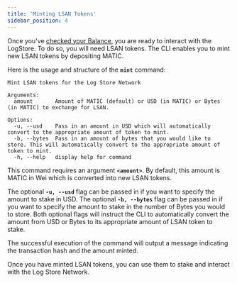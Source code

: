 ```yaml
---
title: 'Minting LSAN Tokens'
sidebar_position: 4
---
```


Once you've [checked your Balance]('./balance.md'), you are ready to interact with the LogStore.
To do so, you will need LSAN tokens.
The CLI enables you to mint new LSAN tokens by depositing MATIC.

Here is the usage and structure of the **`mint`** command:

```
Mint LSAN tokens for the Log Store Network

Arguments:
  amount       Amount of MATIC (default) or USD (in MATIC) or Bytes (in MATIC) to exchange for LSAN.

Options:
  -u, --usd    Pass in an amount in USD which will automatically convert to the appropriate amount of token to mint.
  -b, --bytes  Pass in an amount of bytes that you would like to store. This will automatically convert to the appropriate amount of token to mint.
  -h, --help   display help for command
```

This command requires an argument **`<amount>`**.
By default, this amount is MATIC in Wei which is converted into new LSAN tokens.

The optional **`-u, --usd`** flag can be passed in if you want to specify the amount to stake in USD.
The optional **`-b, --bytes`** flag can be passed in if you want to specify the amount to stake in the number of Bytes you would to store.
Both optional flags will instruct the CLI to automatically convert the amount from USD or Bytes to its appropriate amount of LSAN token to stake.

The successful execution of the command will output a message indicating the transaction hash and the amount minted.

Once you have minted LSAN tokens, you can use them to stake and interact with the Log Store Network.
